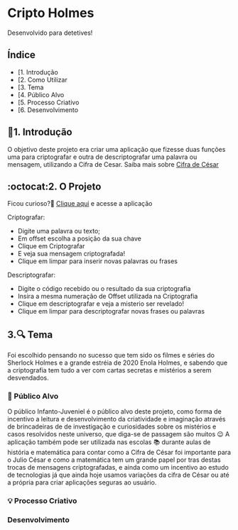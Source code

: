 # Cripto Holmes

Desenvolvido para detetives!

## Índice

* [1. Introdução
* [2. Como Utilizar
* [3. Tema
* [4. Público Alvo
* [5. Processo Criativo
* [6. Desenvolvimento


## :rocket:1. Introdução

  O objetivo deste projeto era criar uma aplicação que fizesse duas funções uma para criptografar e outra de descriptografar uma palavra ou mensagem, utilizando a Cifra de Cesar. Saiba mais sobre [Cifra de César](https://pt.wikipedia.org/wiki/Cifra_de_C%C3%A9sar)

## :octocat:2. O Projeto

Ficou curioso?:open_file_folder: [Clique aqui](https://julianaads.github.io/SAP005-cipher/) e acesse a aplicação

Criptografar:
* Digite uma palavra ou texto;
* Em offset escolha a posição da sua chave 
* Clique em Criptografar 
* E veja sua mensagem criptografada!
* Clique em limpar para inserir novas palavras ou frases

Descriptografar:
* Digite o código recebido ou o resultado da sua criptografia 
* Insira a mesma numeração de Offset utilizada na Criptografia
* Clique em descriptografar e veja a misterio ser revelado!
* Clique em limpar para descriptografar novas frases ou palavras


## 3.:mag: Tema

Foi escolhido pensando no sucesso que tem sido os filmes e séries do Sherlock Holmes e a grande estréia de 2020 Enola Holmes, e sabendo que a criptografia tem tudo a ver com cartas secretas e mistérios a serem desvendados.

### :dart: Público Alvo

O público Infanto-Juveniel é o público alvo deste projeto, como forma de incentivo a leitura e desenvolvimento da criatividade e imaginação através de brincadeiras de de investigação e curiosidades sobre os mistérios e casos resolvidos neste universo, que diga-se de passagem são muitos :wink:
A aplicação também pode ser utilizada nas escolas :books: durante aulas de história e matemática para contar como a Cifra de César foi importante para o Julio César e como a matemática tem um grande papel por tras destas trocas de mensagens criptografadas, e ainda como um incentivo ao estudo de tecnologias já que ainda hoje usamos variações da cifra de César ou até a própria para criar aplicações seguras ao usuário.


### :bulb: Processo Criativo




### Desenvolvimento



